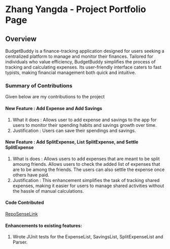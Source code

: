 # Zhang Yangda - Project Portfolio Page

## Overview
BudgetBuddy is a finance-tracking application designed for users seeking a centralized platform to manage and 
monitor their finances. Tailored for individuals who value efficiency, BudgetBuddy simplifies the process of 
tracking and calculating expenses. Its user-friendly interface caters to fast typists, making financial management
 both quick and intuitive.
### Summary of Contributions
Given below are my contributions to the project

#### New Feature : Add Expense and Add Savings 

1. What it does : Allows user to add expense and savings to the app for users to monitor their spending habits and savings growth over time.
2. Justification : Users can save their spendings and savings.

#### New Feature : Add SplitExpense, List SplitExpense, and Settle SplitExpense
1. What is does : Allows users to add expenses that are meant to be split amoung friends. Allows users to check the added list of expenses that are to be among the friends. The users can also settle the expense once others have paid.
2. Justification : This enhancement simplifies the  task of tracking shared expenses, making it easier for users to manage  shared activities without the hassle of manual calculations.

#### Code Contributed
[RepoSenseLink](https://nus-cs2113-ay2324s2.github.io/tp-dashboard/?search=yyangdaa&breakdown=true&sort=groupTitle%20dsc&sortWithin=title&since=2024-02-23&timeframe=commit&mergegroup=&groupSelect=groupByRepos&checkedFileTypes=docs~functional-code~test-code~other)

#### Enhancements to existing features:
1. Wrote JUnit tests for the ExpenseList, SavingsList, SplitExpenseList and Parser.

